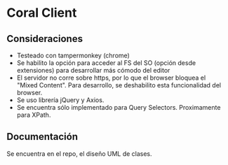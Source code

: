 # Coral Client

## Consideraciones

- Testeado con tampermonkey (chrome)
- Se habilito la opción para acceder al FS del SO (opción desde extensiones) para desarrollar más cómodo del editor
- El servidor no corre sobre https, por lo que el browser bloquea el "Mixed Content". Para desarrollo, se deshabilito esta funcionalidad del browser.
- Se uso librería jQuery y Axios.
- Se encuentra sólo implementado para Query Selectors. Proximamente para XPath.

## Documentación

Se encuentra en el repo, el diseño UML de clases.